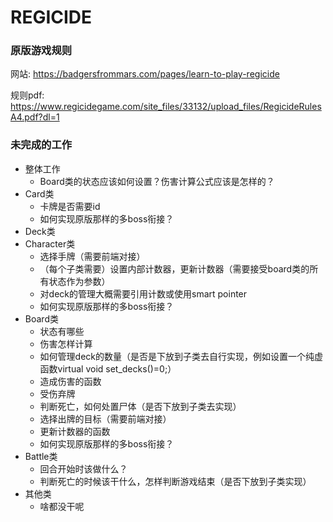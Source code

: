 # REGICIDE
### 原版游戏规则
网站: https://badgersfrommars.com/pages/learn-to-play-regicide

规则pdf: https://www.regicidegame.com/site_files/33132/upload_files/RegicideRulesA4.pdf?dl=1
### 未完成的工作
+ 整体工作
  + Board类的状态应该如何设置？伤害计算公式应该是怎样的？
+ Card类
  + 卡牌是否需要id
  + 如何实现原版那样的多boss衔接？
+ Deck类
+ Character类
  + 选择手牌（需要前端对接）
  + （每个子类需要）设置内部计数器，更新计数器（需要接受board类的所有状态作为参数）
  + 对deck的管理大概需要引用计数或使用smart pointer
  + 如何实现原版那样的多boss衔接？
+ Board类
  + 状态有哪些
  + 伤害怎样计算
  + 如何管理deck的数量（是否是下放到子类去自行实现，例如设置一个纯虚函数virtual void set_decks()=0;）
  + 造成伤害的函数
  + 受伤弃牌
  + 判断死亡，如何处置尸体（是否下放到子类去实现）
  + 选择出牌的目标（需要前端对接）
  + 更新计数器的函数
  + 如何实现原版那样的多boss衔接？
+ Battle类
  + 回合开始时该做什么？
  + 判断死亡的时候该干什么，怎样判断游戏结束（是否下放到子类实现）
+ 其他类
  + 啥都没干呢